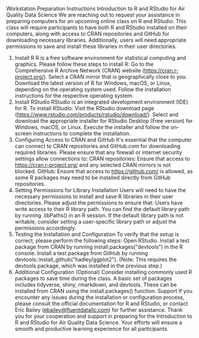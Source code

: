 
Workstation Preparation Instructions 
Introduction to R and RStudio for Air Quality Data Science
We are reaching out to request your assistance in preparing computers for an upcoming online class on R and RStudio. This class will require participants to have both R and RStudio installed on their computers, along with access to CRAN repositories and GitHub for downloading necessary libraries. Additionally, users will need appropriate permissions to save and install these libraries in their user directories.
1. Install R
R is a free software environment for statistical computing and graphics. Please follow these steps to install R:
Go to the Comprehensive R Archive Network (CRAN) website (https://cran.r-project.org/).
Select a CRAN mirror that is geographically close to you.
Download the latest version of R for Windows, macOS, or Linux, depending on the operating system used.
Follow the installation instructions for the respective operating system.
2. Install RStudio
RStudio is an integrated development environment (IDE) for R. To install RStudio:
Visit the RStudio download page (https://www.rstudio.com/products/rstudio/download/).
Select and download the appropriate installer for RStudio Desktop (Free version) for Windows, macOS, or Linux.
Execute the installer and follow the on-screen instructions to complete the installation.
3. Configuring Access to CRAN and GitHub
It's essential that the computer can connect to CRAN repositories and GitHub.com for downloading required libraries. Please ensure that any firewall or internet security settings allow connections to:
CRAN repositories: Ensure that access to https://cran.r-project.org/ and any selected CRAN mirrors is not blocked.
GitHub: Ensure that access to https://github.com/ is allowed, as some R packages may need to be installed directly from GitHub repositories.
4. Setting Permissions for Library Installation
Users will need to have the necessary permissions to install and save R libraries in their user directories. Please adjust the permissions to ensure that:
Users have write access to their R library path. You can find the default library path by running .libPaths() in an R session.
If the default library path is not writable, consider setting a user-specific library path or adjust the permissions accordingly.
5. Testing the Installation and Configuration
To verify that the setup is correct, please perform the following steps:
Open RStudio.
Install a test package from CRAN by running install.packages("devtools") in the R console.
Install a test package from GitHub by running devtools::install_github("hadley/ggplot2"). (Note: This requires the devtools package, which was installed in the previous step.)
6. Additional Configuration (Optional)
Consider installing commonly used R packages to save time during the class. A basic set of packages includes tidyverse, shiny, rmarkdown, and devtools. These can be installed from CRAN using the install.packages() function.
Support
If you encounter any issues during the installation or configuration process, please consult the official documentation for R and RStudio, or contact Eric Bailey (ebailey@fluentdatallc.com) for further assistance.
Thank you for your cooperation and support in preparing for the Introduction to R and RStudio for Air Quality Data Science. Your efforts will ensure a smooth and productive learning experience for all participants.


